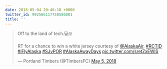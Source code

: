 ```yaml
---
date: 2018-05-04 20:46:18 +0000
twitter_id: 992566117758586881
title: ''
---
```


<blockquote class="twitter-tweet"><p lang="en" dir="ltr">Off to the land of tech.💻🤓<br><br>RT for a chance to win a white jersey courtesy of <a href="https://twitter.com/AlaskaAir?ref_src=twsrc%5Etfw">@AlaskaAir</a>. <a href="https://twitter.com/hashtag/RCTID?src=hash&amp;ref_src=twsrc%5Etfw">#RCTID</a> <a href="https://twitter.com/hashtag/iFlyAlaska?src=hash&amp;ref_src=twsrc%5Etfw">#iFlyAlaska</a> <a href="https://twitter.com/hashtag/SJvPOR?src=hash&amp;ref_src=twsrc%5Etfw">#SJvPOR</a> <a href="https://twitter.com/hashtag/AlaskaAwayDays?src=hash&amp;ref_src=twsrc%5Etfw">#AlaskaAwayDays</a> <a href="https://t.co/sretZxEWIS">pic.twitter.com/sretZxEWIS</a></p>&mdash; Portland Timbers (@TimbersFC) <a href="https://twitter.com/TimbersFC/status/992565702048415744?ref_src=twsrc%5Etfw">May 5, 2018</a></blockquote>
<script async src="https://platform.twitter.com/widgets.js" charset="utf-8"></script>
